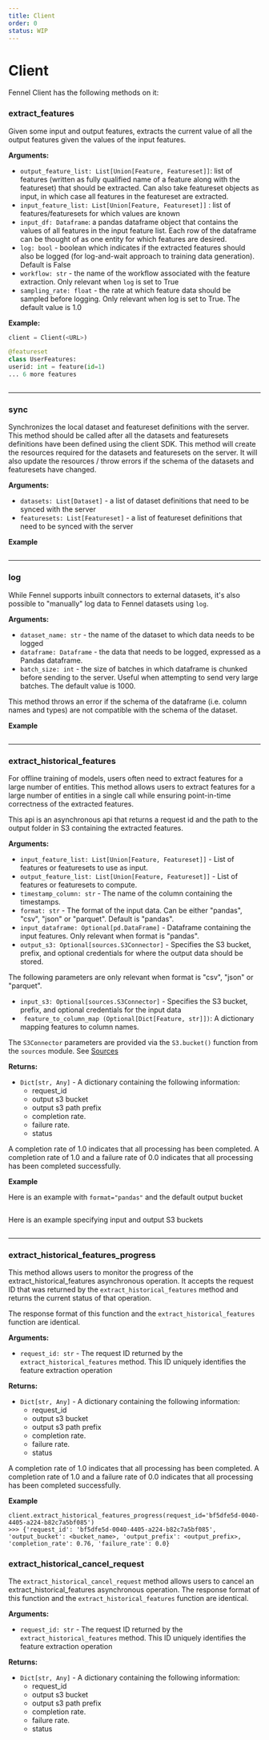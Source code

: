 ```yaml
---
title: Client
order: 0
status: WIP
---
```


# Client

Fennel Client has the following methods on it:

### extract\_features

Given some input and output features, extracts the current value of all the output features given the values of the input features.

**Arguments:**

* `output_feature_list: List[Union[Feature, Featureset]]`: list of features (written as fully qualified name of a feature along with the featureset) that should be extracted. Can also take featureset objects as input, in which case all features in the featureset are extracted.
* `input_feature_list: List[Union[Feature, Featureset]]` : list of features/featuresets for which values are known
* `input_df: Dataframe`: a pandas dataframe object that contains the values of all features in the input feature list. Each row of the dataframe can be thought of as one entity for which features are desired.
* `log: bool` - boolean which indicates if the extracted features should also be logged (for log-and-wait approach to training data generation). Default is False
* `workflow: str` - the name of the workflow associated with the feature extraction. Only relevant when `log` is set to True
* `sampling_rate: float` - the rate at which feature data should be sampled before logging. Only relevant when log is set to True. The default value is 1.0

**Example:**

```python
client = Client(<URL>)

@featureset
class UserFeatures:
userid: int = feature(id=1)
... 6 more features
```

<pre snippet="api-reference/client#extract_features_api"></pre>


****

### **sync**

Synchronizes the local dataset and featureset definitions with the server. This method should be called after all the datasets and featuresets definitions have been defined using the client SDK.
This method will create the resources required for the datasets and featuresets on the server. It will also update the resources / throw errors if the schema of the datasets and featuresets have changed.

**Arguments:**

* `datasets: List[Dataset]` - a list of dataset definitions that need to be synced with the server
* `featuresets: List[Featureset]` - a list of featureset definitions that need to be synced with the server

**Example**

<pre snippet="api-reference/client#sync_api"></pre>

****

### **log**

While Fennel supports inbuilt connectors to external datasets, it's also possible to "manually" log data to Fennel datasets using `log`.

**Arguments:**

* `dataset_name: str` - the name of the dataset to which data needs to be logged
* `dataframe: Dataframe` - the data that needs to be logged, expressed as a Pandas dataframe.&#x20;
* `batch_size: int` - the size of batches in which dataframe is chunked before sending to the server. Useful when attempting to send very large batches. The default value is 1000.

This method throws an error if the schema of the dataframe (i.e. column names and types) are not compatible with the schema of the dataset.&#x20;

**Example**

<pre snippet="api-reference/client#log_api"></pre>

****

### **extract_historical_features**

For offline training of models, users often need to extract features for a large number of entities.
This method allows users to extract features for a large number of entities in a single call while ensuring
point-in-time correctness of the extracted features.

This api is an asynchronous api that returns a request id and the path to the output folder in S3 containing the extracted features.&#x20;
&#x20;

**Arguments:**


* `input_feature_list: List[Union[Feature, Featureset]]` - List of features or featuresets to use as input.
* `output_feature_list: List[Union[Feature, Featureset]]` - List of features or featuresets to compute.
* `timestamp_column: str` - The name of the column containing the timestamps.
* `format: str` - The format of the input data. Can be either "pandas", "csv", "json" or "parquet". Default is "pandas".
* `input_dataframe: Optional[pd.DataFrame]` - Dataframe containing the input features. Only relevant when format is "pandas".
* `output_s3: Optional[sources.S3Connector]` - Specifies the S3 bucket, prefix, and optional credentials for where the output data should be stored.

The following parameters are only relevant when format is "csv", "json" or "parquet".

* `input_s3: Optional[sources.S3Connector]` - Specifies the S3 bucket, prefix, and optional credentials for the input data
* ` feature_to_column_map (Optional[Dict[Feature, str]])`: A dictionary mapping features to column names. 

The `S3Connector` parameters are provided via the `S3.bucket()` function from the `sources` module. See [Sources](/api-reference/sources#s3)

**Returns:**

* `Dict[str, Any]` - A dictionary containing the following information:
  * request_id
  * output s3 bucket
  * output s3 path prefix
  * completion rate.
  * failure rate.
  * status

A completion rate of 1.0 indicates that all processing has been completed.
A completion rate of 1.0 and a failure rate of 0.0 indicates that all processing has been completed successfully.


**Example**

Here is an example with `format="pandas"` and the default output bucket

<pre snippet="api-reference/client#extract_historical_features_api"></pre>

Here is an example specifying input and output S3 buckets

<pre snippet="api-reference/client#extract_historical_features_s3"></pre>

****

### **extract_historical_features_progress**

This method allows users to monitor the progress of the extract_historical_features asynchronous operation.
It accepts the request ID that was returned by the `extract_historical_features` method and returns the current status of that operation.

The response format of this function and the `extract_historical_features` function are identical.&#x20;

**Arguments:**


* `request_id: str` - The request ID returned by the `extract_historical_features` method. This ID uniquely identifies the feature extraction operation

**Returns:**

* `Dict[str, Any]` - A dictionary containing the following information:
  * request_id
  * output s3 bucket
  * output s3 path prefix
  * completion rate.
  * failure rate.
  * status

A completion rate of 1.0 indicates that all processing has been completed.
A completion rate of 1.0 and a failure rate of 0.0 indicates that all processing has been completed successfully.

**Example**

```
client.extract_historical_features_progress(request_id='bf5dfe5d-0040-4405-a224-b82c7a5bf085')
>>> {'request_id': 'bf5dfe5d-0040-4405-a224-b82c7a5bf085', 'output_bucket': <bucket_name>, 'output_prefix': <output_prefix>, 'completion_rate': 0.76, 'failure_rate': 0.0}
```


### **extract_historical_cancel_request**

The `extract_historical_cancel_request` method allows users to cancel an extract_historical_features asynchronous operation.
The response format of this function and the `extract_historical_features` function are identical.&#x20;

**Arguments:**


* `request_id: str` - The request ID returned by the `extract_historical_features` method. This ID uniquely identifies the feature extraction operation

**Returns:**

* `Dict[str, Any]` - A dictionary containing the following information:
  * request_id
  * output s3 bucket
  * output s3 path prefix
  * completion rate.
  * failure rate.
  * status
